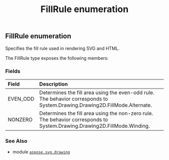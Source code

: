 ﻿---
title: FillRule enumeration
second_title: Aspose.SVG for Python via .NET API References
description: 
type: docs
weight: 290
url: /python-net/aspose.svg.drawing/fillrule/
is_root: false
---

## FillRule enumeration

Specifies the fill rule used in rendering SVG and HTML.



The FillRule type exposes the following members:

### Fields
| Field | Description |
| :- | :- |
| EVEN_ODD | Determines the fill area using the even-odd rule. The behavior corresponds to System.Drawing.Drawing2D.FillMode.Alternate. |
| NONZERO | Determines the fill area using the non-zero rule. The behavior corresponds to System.Drawing.Drawing2D.FillMode.Winding. |



### See Also
* module [`aspose.svg.drawing`](..)

